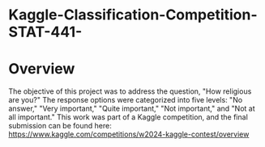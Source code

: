 # Kaggle-Classification-Competition-STAT-441-
# Overview
The objective of this project was to address the question, "How religious are you?" The response options were categorized into five levels: "No answer," "Very important," "Quite important," "Not important," and "Not at all important." This work was part of a Kaggle competition, and the final submission can be found here: https://www.kaggle.com/competitions/w2024-kaggle-contest/overview 
